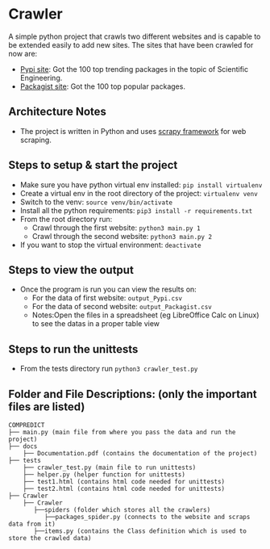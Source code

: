 # Crawler

A simple python project that crawls two different websites and is capable to be extended easily to add new sites. The sites that have been crawled for now are:

- [Pypi site](https://pypi.org/search/?q=&o=-zscore&c=Topic+%3A%3A+Scientific%2FEngineering): Got the 100 top trending packages in the topic of Scientific Engineering.
- [Packagist site](https://packagist.org/explore/popular): Got the 100 top popular packages.

Architecture Notes
------------------
* The project is written in Python and uses [scrapy framework](https://docs.scrapy.org/en/latest/) for web scraping.


Steps to setup & start the project
---------------------------------------------
* Make sure you have python virtual env installed: `pip install virtualenv` 
* Create a virtual env in the root directory of the project: `virtualenv venv`
* Switch to the venv: `source venv/bin/activate`
* Install all the python requirements: `pip3 install -r requirements.txt`
* From the root directory run:
  * Crawl through the first website: `python3 main.py 1` 
  * Crawl through the second website: `python3 main.py 2`
* If you want to stop the virtual environment: `deactivate`

Steps to view the output
--------------------------
* Once the program is run you can view the results on:
  * For the data of first website: `output_Pypi.csv`
  * For the data of second website: `output_Packagist.csv`
  * Notes:Open the files in a spreadsheet (eg LibreOffice Calc on Linux) to see the datas in a proper table view

Steps to run the unittests
--------------------------
* From the tests directory run `python3 crawler_test.py`


Folder and File Descriptions: (only the important files are listed)
-------------------------------------------------------------------

    COMPREDICT
    ├── main.py (main file from where you pass the data and run the project)
    ├── docs
        ├── Documentation.pdf (contains the documentation of the project)
    ├── tests
        ├── crawler_test.py (main file to run unittests)
        ├── helper.py (helper function for unittests)
        ├── test1.html (contains html code needed for unittests)
        ├── test2.html (contains html code needed for unittests)
    ├── Crawler 
        ├── Crawler
           ├──spiders (folder which stores all the crawlers)
              ├──packages_spider.py (connects to the website and scraps data from it)
           ├──items.py (contains the Class definition which is used to store the crawled data)
  